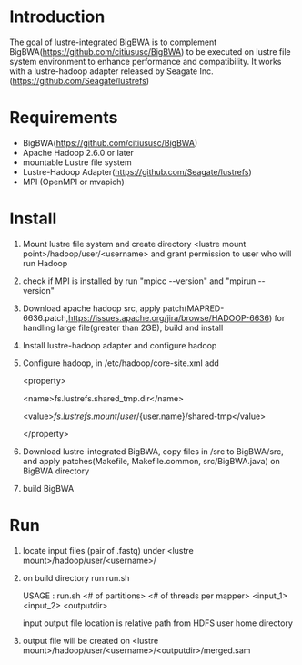 # Introduction
The goal of lustre-integrated BigBWA is to complement BigBWA(https://github.com/citiususc/BigBWA) to be executed on lustre file system environment to enhance performance and compatibility. It works with a lustre-hadoop adapter released by Seagate Inc.(https://github.com/Seagate/lustrefs)

# Requirements
- BigBWA(https://github.com/citiususc/BigBWA)
- Apache Hadoop 2.6.0 or later
- mountable Lustre file system
- Lustre-Hadoop Adapter(https://github.com/Seagate/lustrefs)
- MPI (OpenMPI or mvapich)

# Install
1. Mount lustre file system and create directory \<lustre mount point\>/hadoop/user/\<username\> and grant permission to user who will run Hadoop
2. check if MPI is installed by run "mpicc --version" and "mpirun --version"
3. Download apache hadoop src, apply patch(MAPRED-6636.patch,https://issues.apache.org/jira/browse/HADOOP-6636) for handling large file(greater than 2GB), build and install
4. Install lustre-hadoop adapter and configure hadoop
5. Configure hadoop, 
  in <hadoop home>/etc/hadoop/core-site.xml add


    \<property\>
    
      \<name\>fs.lustrefs.shared_tmp.dir\</name\>
   
      \<value\>${fs.lustrefs.mount}/user/${user.name}/shared-tmp\</value\>
  
    \</property\>

6. Download lustre-integrated BigBWA, copy files in /src to BigBWA/src, and apply patches(Makefile, Makefile.common, src/BigBWA.java) on BigBWA directory
7. build BigBWA 

# Run
1. locate input files (pair of .fastq)  under \<lustre mount\>/hadoop/user/\<username\>/
2. on build directory run run.sh

   USAGE : run.sh \<# of partitions\> \<# of threads per mapper\> \<input_1\> \<input_2\> \<outputdir\>
   
   input output file location is relative path from HDFS user home directory

3. output file will be created on \<lustre mount\>/hadoop/user/\<username\>/\<outputdir\>/merged.sam

